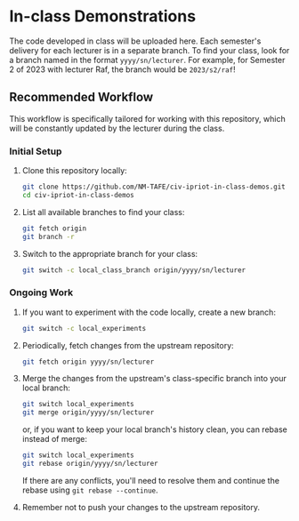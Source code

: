 # In-class Demonstrations

The code developed in class will be uploaded here. Each semester's delivery for each lecturer is in a separate branch. To find your class, look for a branch named in the format `yyyy/sn/lecturer`. For example, for Semester 2 of 2023 with lecturer Raf, the branch would be `2023/s2/raf`!


## Recommended Workflow

This workflow is specifically tailored for working with this repository, which will be constantly updated by the lecturer during the class.

### Initial Setup

1. Clone this repository locally:

    ```bash
    git clone https://github.com/NM-TAFE/civ-ipriot-in-class-demos.git
    cd civ-ipriot-in-class-demos
    ```

2. List all available branches to find your class:

    ```bash
    git fetch origin
    git branch -r
    ```

3. Switch to the appropriate branch for your class:

    ```bash
    git switch -c local_class_branch origin/yyyy/sn/lecturer
    ```

### Ongoing Work

1. If you want to experiment with the code locally, create a new branch:

    ```bash
    git switch -c local_experiments
    ```

2. Periodically, fetch changes from the upstream repository:

    ```bash
    git fetch origin yyyy/sn/lecturer
    ```

3. Merge the changes from the upstream's class-specific branch into your local branch:

    ```bash
    git switch local_experiments
    git merge origin/yyyy/sn/lecturer
    ```

    or, if you want to keep your local branch's history clean, you can rebase instead of merge:

    ```bash
    git switch local_experiments
    git rebase origin/yyyy/sn/lecturer
    ```

    If there are any conflicts, you'll need to resolve them and continue the rebase using `git rebase --continue`.

4. Remember not to push your changes to the upstream repository.
